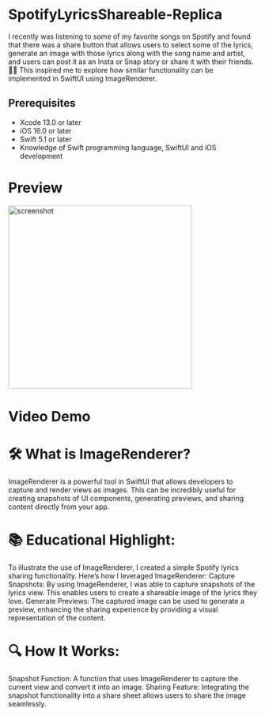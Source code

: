# SpotifyLyricsShareable-Replica
I recently was listening to some of my favorite songs on Spotify and found that there was a share button that allows users to select some of the lyrics, generate an image with those lyrics along with the song name and artist, and users can post it as an Insta or Snap story or share it with their friends. 🎵📲 This inspired me to explore how similar functionality can be implemented in SwiftUI using ImageRenderer.

## Prerequisites
- Xcode 13.0 or later
- iOS 16.0 or later
- Swift 5.1 or later
- Knowledge of Swift programming language, SwiftUI and iOS development

# Preview
<img width="371" alt="screenshot" src="https://github.com/user-attachments/assets/a29c4eae-80e2-4dfb-b5ea-14390d42580c">


# Video Demo


# 🛠️ What is ImageRenderer?
ImageRenderer is a powerful tool in SwiftUI that allows developers to capture and render views as images. This can be incredibly useful for creating snapshots of UI components, generating previews, and sharing content directly from your app.

# 📚 Educational Highlight:
To illustrate the use of ImageRenderer, I created a simple Spotify lyrics sharing functionality. Here’s how I leveraged ImageRenderer:
Capture Snapshots: By using ImageRenderer, I was able to capture snapshots of the lyrics view. This enables users to create a shareable image of the lyrics they love.
Generate Previews: The captured image can be used to generate a preview, enhancing the sharing experience by providing a visual representation of the content.

# 🔍 How It Works:
Snapshot Function: A function that uses ImageRenderer to capture the current view and convert it into an image.
Sharing Feature: Integrating the snapshot functionality into a share sheet allows users to share the image seamlessly.




